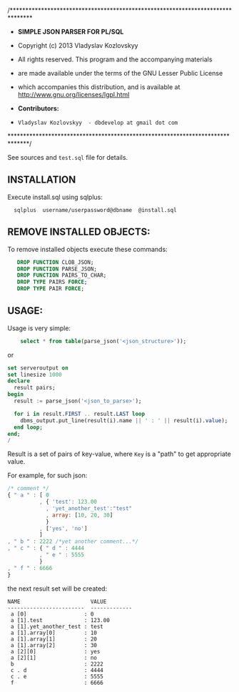 /*******************************************************************************
 * **SIMPLE JSON PARSER FOR PL/SQL**
 
 * Copyright (c) 2013 Vladyslav Kozlovskyy
 * All rights reserved. This program and the accompanying materials
 * are made available under the terms of the GNU Lesser Public License
 * which accompanies this distribution, and is available at http://www.gnu.org/licenses/lgpl.html
  
 * **Contributors:**
 *     Vladyslav Kozlovskyy  - dbdevelop at gmail dot com
 
******************************************************************************/

See sources and `test.sql` file for details.

## INSTALLATION
  Execute install.sql using sqlplus:
```shell
  sqlplus  username/userpassword@dbname  @install.sql
```

## REMOVE INSTALLED OBJECTS:
   To remove installed objects execute these commands:
```sql
   DROP FUNCTION CLOB_JSON;
   DROP FUNCTION PARSE_JSON;
   DROP FUNCTION PAIRS_TO_CHAR;
   DROP TYPE PAIRS FORCE;
   DROP TYPE PAIR FORCE;
```

## USAGE:
   Usage is very simple:

```sql
    select * from table(parse_json('<json_structure>'));
```

or

```sql
set serveroutput on
set linesize 1000
declare
  result pairs;
begin
  result := parse_json('<json_to_parse>');

  for i in result.FIRST .. result.LAST loop
    dbms_output.put_line(result(i).name || ' : ' || result(i).value);
  end loop;
end;
/
```

Result is a set of pairs of key-value, where `Key` is a "path" to get appropriate value.

For example, for such json:

```js
/* comment */
{ " a " : [ 0
          , { 'test': 123.00
            , 'yet_another_test':"test"
            , array: [10, 20, 30]
            }
          , ['yes', 'no']
          ]
, " b " : 2222 /*yet another comment...*/
, " c " : { " d " : 4444
          , " e " : 5555
          }
, " f " : 6666
}
```

the next result set will be created:

```
NAME                      VALUE
------------------------  -------------
 a [0]                  : 0
 a [1].test             : 123.00
 a [1].yet_another_test : test
 a [1].array[0]         : 10
 a [1].array[1]         : 20
 a [1].array[2]         : 30
 a [2][0]               : yes
 a [2][1]               : no
 b                      : 2222
 c . d                  : 4444
 c . e                  : 5555
 f                      : 6666
```

